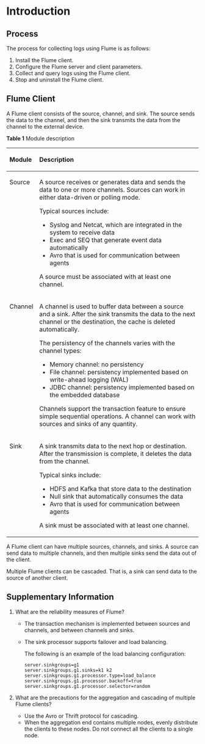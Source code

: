 # Introduction<a name="EN-US_TOPIC_0125375571"></a>

## Process<a name="s37097284a2a3481082de105ab2a6f40e"></a>

The process for collecting logs using Flume is as follows:

1.  Install the Flume client.
2.  Configure the Flume server and client parameters.
3.  Collect and query logs using the Flume client.
4.  Stop and uninstall the Flume client.

## Flume Client<a name="s3d61c39943394733ac83a5ace60a8db6"></a>

A Flume client consists of the source, channel, and sink. The source sends the data to the channel, and then the sink transmits the data from the channel to the external device.

**Table  1**  Module description

<a name="tbabfdc7cc86e4a41816ca02a8b4c50be"></a>
<table><thead align="left"><tr id="en-us_topic_0066459129_row5952094"><th class="cellrowborder" valign="top" width="12.35%" id="mcps1.2.3.1.1"><p id="en-us_topic_0066459129_p12357643"><a name="en-us_topic_0066459129_p12357643"></a><a name="en-us_topic_0066459129_p12357643"></a><strong id="abfd4d2df86dc488ebed4ff1ec8861813"><a name="abfd4d2df86dc488ebed4ff1ec8861813"></a><a name="abfd4d2df86dc488ebed4ff1ec8861813"></a>Module</strong></p>
</th>
<th class="cellrowborder" valign="top" width="87.64999999999999%" id="mcps1.2.3.1.2"><p id="en-us_topic_0066459129_p16134234"><a name="en-us_topic_0066459129_p16134234"></a><a name="en-us_topic_0066459129_p16134234"></a><strong id="en-us_topic_0066459129_b10990381"><a name="en-us_topic_0066459129_b10990381"></a><a name="en-us_topic_0066459129_b10990381"></a>Description</strong></p>
</th>
</tr>
</thead>
<tbody><tr id="en-us_topic_0066459129_row17805683"><td class="cellrowborder" valign="top" width="12.35%" headers="mcps1.2.3.1.1 "><p id="en-us_topic_0066459129_p32974225"><a name="en-us_topic_0066459129_p32974225"></a><a name="en-us_topic_0066459129_p32974225"></a>Source</p>
</td>
<td class="cellrowborder" valign="top" width="87.64999999999999%" headers="mcps1.2.3.1.2 "><p id="en-us_topic_0066459129_p53666608"><a name="en-us_topic_0066459129_p53666608"></a><a name="en-us_topic_0066459129_p53666608"></a>A source receives or generates data and sends the data to one&nbsp;or&nbsp;more channels. Sources can work in either data-driven or polling mode.</p>
<p id="en-us_topic_0066459129_p13237432"><a name="en-us_topic_0066459129_p13237432"></a><a name="en-us_topic_0066459129_p13237432"></a>Typical sources include:</p>
<a name="en-us_topic_0066459129_ul52028024"></a><a name="en-us_topic_0066459129_ul52028024"></a><ul id="en-us_topic_0066459129_ul52028024"><li>Syslog and Netcat, which are integrated in the system to receive data</li><li>Exec and SEQ that generate event data automatically</li><li>Avro that is used for communication between agents</li></ul>
<p id="aa0ff7ec8cc9647c8a75ba5b771ba9052"><a name="aa0ff7ec8cc9647c8a75ba5b771ba9052"></a><a name="aa0ff7ec8cc9647c8a75ba5b771ba9052"></a>A source must be associated with at least one channel.</p>
</td>
</tr>
<tr id="en-us_topic_0066459129_row26121765"><td class="cellrowborder" valign="top" width="12.35%" headers="mcps1.2.3.1.1 "><p id="en-us_topic_0066459129_p35488221"><a name="en-us_topic_0066459129_p35488221"></a><a name="en-us_topic_0066459129_p35488221"></a>Channel</p>
</td>
<td class="cellrowborder" valign="top" width="87.64999999999999%" headers="mcps1.2.3.1.2 "><p id="en-us_topic_0066459129_p55973666"><a name="en-us_topic_0066459129_p55973666"></a><a name="en-us_topic_0066459129_p55973666"></a>A channel is used to buffer data between a source and a sink. After the sink transmits the data to the next channel or the destination, the cache is deleted automatically.</p>
<p id="en-us_topic_0066459129_p34000948"><a name="en-us_topic_0066459129_p34000948"></a><a name="en-us_topic_0066459129_p34000948"></a>The persistency of the channels varies with the channel types:</p>
<a name="en-us_topic_0066459129_ul37573083"></a><a name="en-us_topic_0066459129_ul37573083"></a><ul id="en-us_topic_0066459129_ul37573083"><li>Memory channel: no persistency</li><li>File channel: persistency implemented based on write-ahead logging (WAL)</li><li>JDBC channel: persistency implemented based on the embedded database</li></ul>
<p id="en-us_topic_0066459129_p26143179"><a name="en-us_topic_0066459129_p26143179"></a><a name="en-us_topic_0066459129_p26143179"></a>Channels support the transaction feature to ensure simple sequential operations. A channel can work with sources and sinks of any quantity.</p>
</td>
</tr>
<tr id="en-us_topic_0066459129_row33962021"><td class="cellrowborder" valign="top" width="12.35%" headers="mcps1.2.3.1.1 "><p id="en-us_topic_0066459129_p66569185"><a name="en-us_topic_0066459129_p66569185"></a><a name="en-us_topic_0066459129_p66569185"></a>Sink</p>
</td>
<td class="cellrowborder" valign="top" width="87.64999999999999%" headers="mcps1.2.3.1.2 "><p id="en-us_topic_0066459129_p23394901"><a name="en-us_topic_0066459129_p23394901"></a><a name="en-us_topic_0066459129_p23394901"></a>A sink transmits data to the next hop or destination. After the transmission is complete, it deletes the data from the channel.</p>
<p id="en-us_topic_0066459129_p9227524"><a name="en-us_topic_0066459129_p9227524"></a><a name="en-us_topic_0066459129_p9227524"></a>Typical sinks include:</p>
<a name="en-us_topic_0066459129_ul15938858"></a><a name="en-us_topic_0066459129_ul15938858"></a><ul id="en-us_topic_0066459129_ul15938858"><li>HDFS and Kafka that store data to the destination</li><li>Null sink that automatically consumes the data</li><li>Avro that is used for communication between agents</li></ul>
<p id="en-us_topic_0066459129_p19242262"><a name="en-us_topic_0066459129_p19242262"></a><a name="en-us_topic_0066459129_p19242262"></a>A sink must be associated with at least one channel.</p>
</td>
</tr>
</tbody>
</table>

A Flume client can have multiple sources, channels, and sinks. A source can send data to multiple channels, and then multiple sinks send the data out of the client.

Multiple Flume clients can be cascaded. That is, a sink can send data to the source of another client.

## Supplementary Information<a name="s0e65d9f51a9f4b949e151abe09ab5899"></a>

1.  What are the reliability measures of Flume?
    -   The transaction mechanism is implemented between sources and channels, and between channels and sinks.
    -   The sink processor supports failover and load balancing.

        The following is an example of the load balancing configuration:

        ```
        server.sinkgroups=g1
        server.sinkgroups.g1.sinks=k1 k2
        server.sinkgroups.g1.processor.type=load_balance
        server.sinkgroups.g1.processor.backoff=true
        server.sinkgroups.g1.processor.selector=random
        ```



1.  What are the precautions for the aggregation and cascading of multiple Flume clients?
    -   Use the Avro or Thrift protocol for cascading.
    -   When the aggregation end contains multiple nodes, evenly distribute the clients to these nodes. Do not connect all the clients to a single node.



